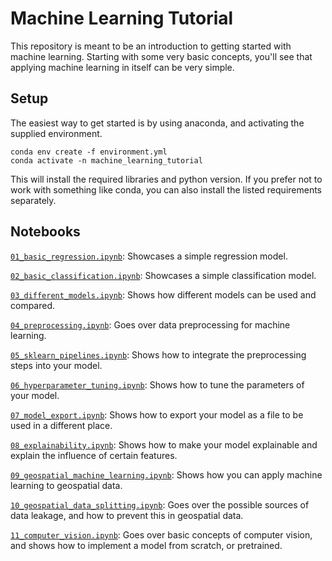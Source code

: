 # Machine Learning Tutorial

This repository is meant to be an introduction to getting started with machine learning. Starting with some very basic concepts, you'll see that applying machine learning in itself can be very simple.


## Setup

The easiest way to get started is by using anaconda, and activating the supplied environment.

```
conda env create -f environment.yml
conda activate -n machine_learning_tutorial
```

This will install the required libraries and python version. If you prefer not to work with something like conda, you can also install the listed requirements separately.

## Notebooks

[`01_basic_regression.ipynb`](01_basic_regression.ipynb): Showcases a simple regression model.

[`02_basic_classification.ipynb`](02_basic_classification.ipynb): Showcases a simple classification model.

[`03_different_models.ipynb`](03_different_models.ipynb): Shows how different models can be used and compared.

[`04_preprocessing.ipynb`](04_preprocessing.ipynb): Goes over data preprocessing for machine learning.

[`05_sklearn_pipelines.ipynb`](05_sklearn_pipelines.ipynb): Shows how to integrate the preprocessing steps into your model.

[`06_hyperparameter_tuning.ipynb`](06_hyperparameter_tuning.ipynb): Shows how to tune the parameters of your model.

[`07_model_export.ipynb`](07_model_export.ipynb): Shows how to export your model as a file to be used in a different place.

[`08_explainability.ipynb`](08_explainability.ipynb): Shows how to make your model explainable and explain the influence of certain features.

[`09_geospatial_machine_learning.ipynb`](09_geospatial_machine_learning.ipynb): Shows how you can apply machine learning to geospatial data.

[`10_geospatial_data_splitting.ipynb`](10_geospatial_data_splitting.ipynb): Goes over the possible sources of data leakage, and how to prevent this in geospatial data.

[`11_computer_vision.ipynb`](11_computer_vision.ipynb): Goes over basic concepts of computer vision, and shows how to implement a model from scratch, or pretrained.
